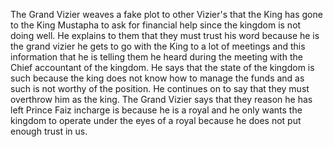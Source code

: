 The Grand Vizier weaves a fake plot to other Vizier's that the King has gone to the King Mustapha to ask for financial help since the kingdom is not doing well. He explains to them that they must trust his word because he is the grand vizier he gets to go with the King to a lot of meetings and this information that he is telling them he heard during the meeting with the Chief accountant of the kingdom. He says that the state of the kingdom is such because the king does not know how to manage the funds and as such is not worthy of the position. He continues on to say that they must overthrow him as the king. The Grand Vizier says that they reason he has left Prince Faiz incharge is because he is a royal and he only wants the kingdom to operate under the eyes of a royal because he does not put enough trust in us.